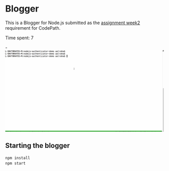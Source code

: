 # Blogger

This is a Blogger   for Node.js submitted as the [assignment week2](http://courses.codepath.com/courses/intro_to_nodejs/week/2#!module) requirement for CodePath.

Time spent: 7 


-![Alt text](walkthrow/blog_usage.gif?raw=true "Check Usage section")

## Starting the blogger

```bash
npm install 
npm start
```

